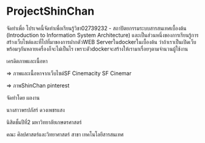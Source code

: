 ﻿# ProjectShinChan
 จัดทำเพื่อ
โปรเจคนี้จัดทำเพื่อเรียนรู้วิชา02739232 - สถาปัตยกรรมระบบสารสนเทศเบื้องต้น (Introduction to Information System Architecture)
และเป็นส่วนหนึ่งของการเรียนรู้การสร้างเว็บไซต์และที่ไปที่มาของการฝากตัวWEB Serverในdockerในเบื้องต้น
ว่าถ้าเราเป็นเปิดเว็บพร้อมๆกันหลายเครื่องก็จะไม่เป็นไร เพราะตัวdockerจะสร้างให้เรามาเรื่อยๆตามจำนวนผู้ใช้งาน

เครดิตภาพและเนื้อหา

=> ภาพและเนื้อหาจากเว็บไซต์SF Cinemacity SF Cinemar

=> ภาพShinChan pinterest

จัดทำโดย ผลงาน 

นางสาวพรปภัสร์ ดวงเพชรแสง

นิสิตชั้นปีที่2 มหาวิทยาลัยเกษตรศาสตร์

คณะ ศิลปศาสตร์และวิทยาศาสตร์ สาขา เทคโนโลยีสารสนเทศ
